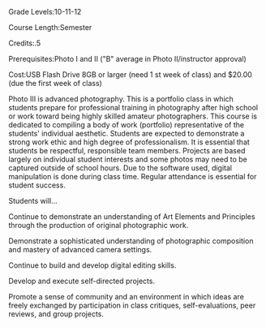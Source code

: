 Grade Levels:10-11-12

Course Length:Semester

Credits:.5

Prerequisites:Photo I and II ("B" average in Photo II/instructor approval)

Cost:USB Flash Drive 8GB or larger (need 1 st week of class) and $20.00 (due the first week of class)

Photo III is advanced photography.  This is a portfolio class in which students prepare for professional training in photography after high school or work toward being highly skilled amateur photographers. This course is dedicated to compiling a body of work (portfolio) representative of the students' individual aesthetic.  Students are expected to demonstrate a strong work ethic and high degree of professionalism.  It is essential that students be respectful, responsible team members.  Projects are based largely on individual student interests and some photos may need to be captured outside of school hours.  Due to the software used, digital manipulation is done during class time.  Regular attendance is essential for student success.

Students will...

Continue to demonstrate an understanding of Art Elements and Principles through the production of original photographic work.

Demonstrate a sophisticated understanding of photographic composition and mastery of advanced camera settings.

Continue to build and develop digital editing skills.

Develop and execute self-directed projects.

Promote a sense of community and an environment in which ideas are freely exchanged by participation in class critiques, self-evaluations, peer reviews, and group projects.